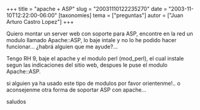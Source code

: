 +++
title = "apache + ASP"
slug = "20031110122235270"
date = "2003-11-10T12:22:00-06:00"
[taxonomies]
tema = ["preguntas"]
autor = ["Juan Arturo Castro Lopez"]
+++

Quiero montar un server web con soporte para ASP, encontre en la red un
modulo llamado Apache::ASP, lo baje intale y no lo he podido hacer
funcionar… ¿habrá alguien que me ayude?…

<!-- more -->
Tengo RH 9, baje el apache y el modulo perl (mod_perl), el cual instale
segun las indicaciones del sitio web, despues le puse el modulo
Apache::ASP.

si alguien ya ha usado este tipo de modulos por favor orientenme!.. o
aconsejenme otra forma de soportar ASP con apache…

saludos

